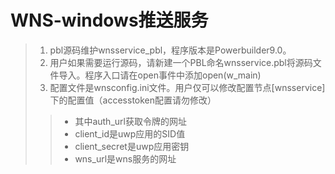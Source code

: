 # WNS-windows推送服务 
>1. pbl源码维护wnsservice_pbl，程序版本是Powerbuilder9.0。 
>2. 用户如果需要运行源码，请新建一个PBL命名wnsservice.pbl将源码文件导入。程序入口请在open事件中添加open(w_main)
>3. 配置文件是wnsconfig.ini文件。用户仅可以修改配置节点[wnsservice]下的配置值（accesstoken配置请勿修改）
>   >* 其中auth_url获取令牌的网址 
>   >* client_id是uwp应用的SID值 
>   >* client_secret是uwp应用密钥 
>   >* wns_url是wns服务的网址

